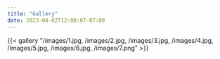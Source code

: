 ```yaml
---
title: "Gallery"
date: 2023-04-02T12:00:07-07:00
---
```


{{< gallery "/images/1.jpg, /images/2.jpg, /images/3.jpg, /images/4.jpg, /images/5.jpg, /images/6.jpg, /images/7.png" >}}

